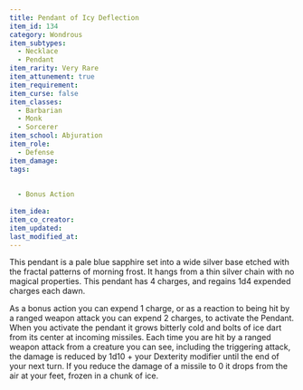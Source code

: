 ```yaml
---
title: Pendant of Icy Deflection
item_id: 134
category: Wondrous
item_subtypes:
  - Necklace
  - Pendant
item_rarity: Very Rare
item_attunement: true
item_requirement:
item_curse: false
item_classes:
  - Barbarian
  - Monk
  - Sorcerer
item_school: Abjuration
item_role:
  - Defense
item_damage:
tags:
  
  
  - Bonus Action
  
item_idea:
item_co_creator:
item_updated:
last_modified_at:
---
```


This pendant is a pale blue sapphire set into a wide silver base etched with the fractal patterns of morning frost. It hangs from a thin silver chain with no magical properties. This pendant has 4 charges, and regains 1d4 expended charges each dawn.

As a bonus action you can expend 1 charge, or as a reaction to being hit by a ranged weapon attack you can expend 2 charges, to activate the Pendant. When you activate the pendant it grows bitterly cold and bolts of ice dart from its center at incoming missiles. Each time you are hit by a ranged weapon attack from a creature you can see, including the triggering attack, the damage is reduced by 1d10 + your Dexterity modifier until the end of your next turn. If you reduce the damage of a missile to 0 it drops from the air at your feet, frozen in a chunk of ice.
